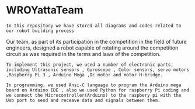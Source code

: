 # WROYattaTeam
    In this repository we have stored all diagrams and codes related to our robot building process
Our team, as part of its participation in the competition in the field of future engineers, designed a robot capable of rotating around the competition circuit as was required in the terms and laws of the competition. 

    To implement this project, we used a number of electronic parts, including Ultrasonic sensors , Gyroscope , Color sensors, servo motors ,Raspberry Pi 3 , Arduino Mega ,Dc motor and motor H-bridge.
    
    In programming, we used Ansi-C language to program the Arduino mega board on Arduino IDE , also we used Python for raspberry Pi coding and we connect the Microcontroller(Arduino) to the raspbery pi with the Usb port to send and receave data and signals between them.
